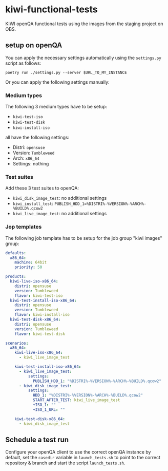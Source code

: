 # kiwi-functional-tests

KIWI openQA functional tests using the images from the staging project on OBS.


## setup on openQA

You can apply the necessary settings automatically using the `settings.py`
script as follows:
```ShellSession
poetry run ./settings.py --server $URL_TO_MY_INSTANCE
```

Or you can apply the following settings manually:

### Medium types

The following 3 medium types have to be setup:
- `kiwi-test-iso`
- `kiwi-test-disk`
- `kiwi-install-iso`

all have the following settings:
- Distri: `opensuse`
- Version: `Tumbleweed`
- Arch: `x86_64`
- Settings: nothing

### Test suites

Add these 3 test suites to openQA:
- `kiwi_disk_image_test`: no additional settings
- `kiwi_install_test`: `PUBLISH_HDD_1=%DISTRI%-%VERSION%-%ARCH%-%BUILD%.qcow2`
- `kiwi_live_image_test`: no additional settings

### Jop templates

The following job template has to be setup for the job group "kiwi images" group:

```yaml
defaults:
  x86_64:
    machine: 64bit
    priority: 50

products:
  kiwi-live-iso-x86_64:
    distri: opensuse
    version: Tumbleweed
    flavor: kiwi-test-iso
  kiwi-test-install-iso-x86_64:
    distri: opensuse
    version: Tumbleweed
    flavor: kiwi-install-iso
  kiwi-test-disk-x86_64:
    distri: opensuse
    version: Tumbleweed
    flavor: kiwi-test-disk

scenarios:
  x86_64:
    kiwi-live-iso-x86_64:
      - kiwi_live_image_test

    kiwi-test-install-iso-x86_64:
      - kiwi_live_image_test:
          settings:
            PUBLISH_HDD_1: "%DISTRI%-%VERSION%-%ARCH%-%BUILD%.qcow2"
      - kiwi_disk_image_test:
          settings:
            HDD_1: "%DISTRI%-%VERSION%-%ARCH%-%BUILD%.qcow2"
            START_AFTER_TEST: kiwi_live_image_test
            +ISO_1: ""
            +ISO_1_URL: ""

    kiwi-test-disk-x86_64:
      - kiwi_disk_image_test
```

## Schedule a test run

Configure your openQA client to use the correct openQA instance by default, set
the `casedir` variable in `launch_tests.sh` to point to the correct repository &
branch and start the script `launch_tests.sh`.
